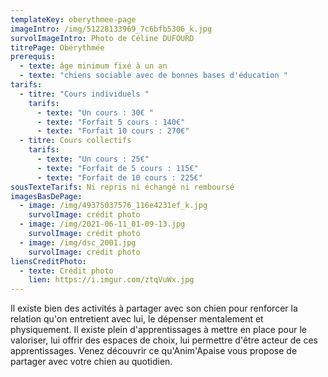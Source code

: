 ```yaml
---
templateKey: oberythmee-page
imageIntro: /img/51228133969_7c6bfb5306_k.jpg
survolImageIntro: Photo de Céline DUFOURD
titrePage: Obérythmée
prerequis:
  - texte: âge minimum fixé à un an
  - texte: "chiens sociable avec de bonnes bases d'éducation "
tarifs:
  - titre: "Cours individuels "
    tarifs:
      - texte: "Un cours : 30€ "
      - texte: "Forfait 5 cours : 140€"
      - texte: "Forfait 10 cours : 270€"
  - titre: Cours collectifs
    tarifs:
      - texte: "Un cours : 25€"
      - texte: "Forfait de 5 cours : 115€"
      - texte: "Forfait de 10 cours : 225€"
sousTexteTarifs: Ni repris ni échangé ni remboursé
imagesBasDePage:
  - image: /img/49375037576_116e4231ef_k.jpg
    survolImage: crédit photo
  - image: /img/2021-06-11_01-09-13.jpg
    survolImage: crédit photo
  - image: /img/dsc_2001.jpg
    survolImage: crédit photo
liensCreditPhoto:
  - texte: Crédit photo
    lien: https://i.imgur.com/ztqVuWx.jpg
---
```

Il existe bien des activités à partager avec son chien pour renforcer la relation qu'on entretient avec lui, le dépenser mentalement et physiquement. Il existe plein d'apprentissages à mettre en place pour le valoriser, lui offrir des espaces de choix, lui permettre d'être acteur de ces apprentissages. Venez découvrir ce qu'Anim'Apaise vous propose de partager avec votre chien au quotidien.